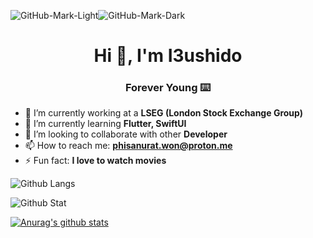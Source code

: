 ![GitHub-Mark-Light](https://user-images.githubusercontent.com/3369400/139447912-e0f43f33-6d9f-45f8-be46-2df5bbc91289.png#gh-dark-mode-only)![GitHub-Mark-Dark](https://user-images.githubusercontent.com/3369400/139448065-39a229ba-4b06-434b-bc67-616e2ed80c8f.png#gh-light-mode-only)

<h1 align="center">Hi 👋, I'm I3ushido</h1>
<h3 align="center">Forever Young ⌨️</h3>




- 🔭 I’m currently working at a **LSEG (London Stock Exchange Group)**
- 🌱 I’m currently learning **Flutter, SwiftUI**
- 👯 I’m looking to collaborate with other **Developer**
- 📫 How to reach me: **phisanurat.won@proton.me**
- ⚡ Fun fact: **I love to watch movies**

<!-- Dark Theme -->
<!-- ![Github Langs](https://github-readme-stats.vercel.app/api/top-langs/?username=I3ushido&layout=compact&hide&theme=dracula) -->


<!-- ![Github Stat](https://github-profile-summary-cards.vercel.app/api/cards/profile-details?username=I3ushido&theme=dracula) -->


<!-- [![Anurag's github stats](https://github-readme-stats.vercel.app/api?username=I3ushido&count_private=true&show_icons=true&theme=dracula)](https://github.com/anuraghazra/github-readme-stats) -->

<!-- Light Theme -->
![Github Langs](https://github-readme-stats.vercel.app/api/top-langs/?username=I3ushido&layout=compact&hide&theme=default)

![Github Stat](https://github-profile-summary-cards.vercel.app/api/cards/profile-details?username=I3ushido&theme=default)

[![Anurag's github stats](https://github-readme-stats.vercel.app/api?username=I3ushido&count_private=true&show_icons=true&theme=default)](https://github.com/anuraghazra/github-readme-stats)


